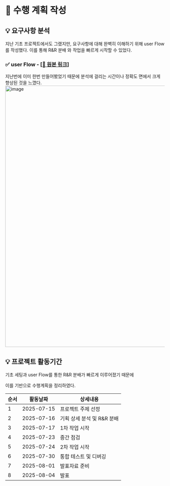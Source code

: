 # 📝 수행 계획 작성

## 💡 요구사항 분석
지난 기초 프로젝트에서도 그랬지만, 요구사항에 대해 완벽히 이해하기 위해 user Flow를 작성했다.
이를 통해 R&R 분배 와 작업을 빠르게 시작할 수 있었다.

### ✅ user Flow - [[🔗 원본 링크]](https://www.figma.com/board/RJ7TJHqIX29oRSNYUTevG3/Wikid-userFlow?node-id=0-1&p=f&t=dkUv3TtIfhUlriry-0)
지난번에 이미 한번 만들어봤었기 때문에 분석에 걸리는 시간이나 정확도 면에서 크게 향상된 것을 느꼈다.
<img width="1067" height="826" alt="image" src="https://github.com/user-attachments/assets/93176a8d-8b82-414a-bbef-fee89664a624" />

## 💡 프로젝트 활동기간

기초 세팅과 user Flow를 통한 R&R 분배가 빠르게 이루어졌기 때문에

이를 기반으로 수행계획을 정리하였다.

|순서|활동날짜|상세내용|
|---|---|---|
|1|2025-07-15|프로젝트 주제 선정|
|2|2025-07-16|기획 상세 분석 및 R&R 분배|
|3|2025-07-17|1차 작업 시작|
|4|2025-07-23|중간 점검|
|5|2025-07-24|2차 작업 시작|
|6|2025-07-30|통합 테스트 및 디버깅|
|7|2025-08-01|발표자료 준비|
|8|2025-08-04|발표|

